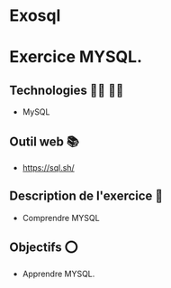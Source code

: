 # Exosql

# Exercice MYSQL.

## Technologies 👨‍💻 👩‍💻

- MySQL

## Outil web 📚

- https://sql.sh/

## Description de l'exercice 📄

- Comprendre MYSQL

## Objectifs ⭕️

- Apprendre MYSQL.

